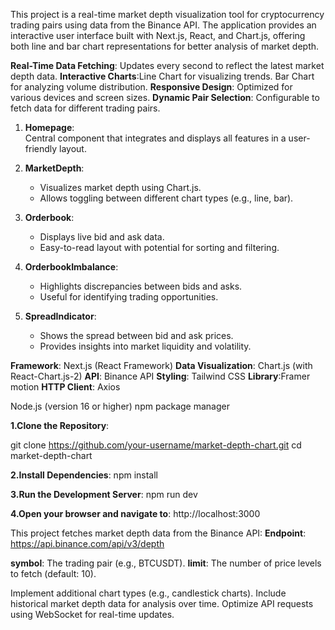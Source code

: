 <!-- Market Depth Chart Application -->

This project is a real-time market depth visualization tool for cryptocurrency trading pairs using data from the Binance API. The application provides an interactive user interface built with Next.js, React, and Chart.js, offering both line and bar chart representations for better analysis of market depth.

<!-- Features -->
**Real-Time Data Fetching**: Updates every second to reflect the latest market depth data.
**Interactive Charts**:Line Chart for visualizing trends.
                        Bar Chart for analyzing volume distribution.
**Responsive Design**: Optimized for various devices and screen sizes.
**Dynamic Pair Selection**: Configurable to fetch data for different trading pairs.

 <!-- Components Overview -->

1. **Homepage**:  
   Central component that integrates and displays all features in a user-friendly layout.

2. **MarketDepth**:  
   - Visualizes market depth using Chart.js.  
   - Allows toggling between different chart types (e.g., line, bar).  

3. **Orderbook**:  
   - Displays live bid and ask data.  
   - Easy-to-read layout with potential for sorting and filtering.

4. **OrderbookImbalance**:  
   - Highlights discrepancies between bids and asks.  
   - Useful for identifying trading opportunities.

5. **SpreadIndicator**:  
   - Shows the spread between bid and ask prices.  
   - Provides insights into market liquidity and volatility.



<!-- Tech Stack -->
**Framework**: Next.js (React Framework)
**Data Visualization**: Chart.js (with React-Chart.js-2)
**API**: Binance API
**Styling**: Tailwind CSS 
**Library**:Framer motion
**HTTP Client**: Axios



<!-- Setup and Installation -->

<!-- Prerequisites -->
Node.js (version 16 or higher)
npm  package manager


<!-- Steps to Run Locally -->

**1.Clone the Repository**:

git clone https://github.com/your-username/market-depth-chart.git
cd market-depth-chart

**2.Install Dependencies**:
npm install


**3.Run the Development Server**:
npm run dev

**4.Open your browser and navigate to**:
http://localhost:3000



<!-- API Integration -->

This project fetches market depth data from the Binance API:
**Endpoint**: https://api.binance.com/api/v3/depth

<!-- Parameters -->
**symbol**: The trading pair (e.g., BTCUSDT).
**limit**: The number of price levels to fetch (default: 10).


<!-- Future Enhancements -->
Implement additional chart types (e.g., candlestick charts).
Include historical market depth data for analysis over time.
Optimize API requests using WebSocket for real-time updates.










